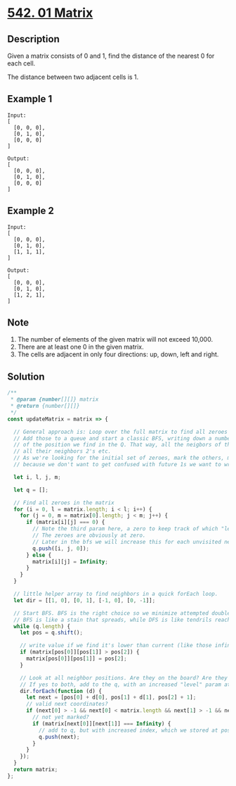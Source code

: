 # [542. 01 Matrix](https://leetcode.com/problems/01-matrix/)

## Description

Given a matrix consists of 0 and 1, find the distance of the nearest 0 for each cell.

The distance between two adjacent cells is 1.

## Example 1

```e.g.
Input:
[
  [0, 0, 0],
  [0, 1, 0],
  [0, 0, 0]
]

Output:
[
  [0, 0, 0],
  [0, 1, 0],
  [0, 0, 0]
]
```

## Example 2

```e.g.
Input:
[
  [0, 0, 0],
  [0, 1, 0],
  [1, 1, 1],
]

Output:
[
  [0, 0, 0],
  [0, 1, 0],
  [1, 2, 1],
]
```

## Note

1. The number of elements of the given matrix will not exceed 10,000.
2. There are at least one 0 in the given matrix.
3. The cells are adjacent in only four directions: up, down, left and right.

## Solution

```javascript
/**
 * @param {number[][]} matrix
 * @return {number[][]}
 */
const updateMatrix = matrix => {

  // General approach is: Loop over the full matrix to find all zeroes first.
  // Add those to a queue and start a classic BFS, writing down a number +1 
  // of the position we find in the Q. That way, all the neigbors of the zeroes will become 1's
  // all their neighbors 2's etc.
  // As we're looking for the initial set of zeroes, mark the others, mark as infinity
  // because we don't want to get confused with future 1s we want to write down.

  let i, l, j, m;

  let q = [];

  // Find all zeroes in the matrix
  for (i = 0, l = matrix.length; i < l; i++) {
    for (j = 0, m = matrix[0].length; j < m; j++) {
      if (matrix[i][j] === 0) {
        // Note the third param here, a zero to keep track of which "level" we're at. 
        // The zeroes are obviously at zero. 
        // Later in the bfs we will increase this for each unvisited neighbor
        q.push([i, j, 0]);
      } else {
        matrix[i][j] = Infinity;
      }
    }
  }

  // little helper array to find neighbors in a quick forEach loop.
  let dir = [[1, 0], [0, 1], [-1, 0], [0, -1]];

  // Start BFS. BFS is the right choice so we minimize attempted double visits
  // BFS is like a stain that spreads, while DFS is like tendrils reaching out.
  while (q.length) {
    let pos = q.shift();

    // write value if we find it's lower than current (like those infinities)
    if (matrix[pos[0]][pos[1]] > pos[2]) {
      matrix[pos[0]][pos[1]] = pos[2];
    }

    // Look at all neighbor positions. Are they on the board? Are they not yet visited?
    // If yes to both, add to the q, with an increased "level" param at pos [2] 
    dir.forEach(function (d) {
      let next = [pos[0] + d[0], pos[1] + d[1], pos[2] + 1];
      // valid next coordinates?
      if (next[0] > -1 && next[0] < matrix.length && next[1] > -1 && next[1] < matrix[0].length) {
        // not yet marked?
        if (matrix[next[0]][next[1]] === Infinity) {
          // add to q, but with increased index, which we stored at pos[2]
          q.push(next);
        }
      }
    });
  }
  return matrix;
};
```

